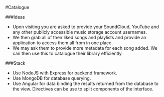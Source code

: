 #Catalogue

###Ideas
- Upon visiting you are asked to provide your SoundCloud, YouTube and any other publicly accessible music storage account usernames.
- We then grab all of their liked songs and playlists and provide an application to access them all from in one place.
- We may ask them to provide more metadata for each song added. We can then use this to catalogue their library efficiently.

###Stack
- Use NodeJS with Express for backend framework.
- Use MongoDB for database querying.
- Use Angular for data binding the results returned from the database to the view. Directives can be use to split components of the interface.